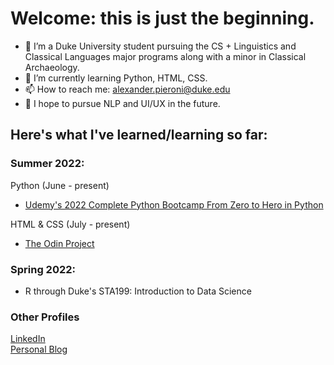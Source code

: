 # Welcome: this is just the beginning.


- 👀 I’m a Duke University student pursuing the CS + Linguistics and Classical Languages major programs along with a minor in Classical Archaeology.
- 🌱 I’m currently learning Python, HTML, CSS.
- 📫 How to reach me: alexander.pieroni@duke.edu
- 💬 I hope to pursue NLP and UI/UX in the future.


## Here's what I've learned/learning so far: 

### Summer 2022:   
Python (June - present)   
- [Udemy's 2022 Complete Python Bootcamp From Zero to Hero in Python](https://www.udemy.com/course/complete-python-bootcamp)     
  

HTML & CSS (July - present)
- [The Odin Project](https://www.theodinproject.com)

### Spring 2022: 
- R through Duke's STA199: Introduction to Data Science

### Other Profiles
[LinkedIn](https://www.linkedin.com/in/alex-pieroni-29b9ba1a8/)   
[Personal Blog](www.yearofpause.com)

<!---
ajpieroni/ajpieroni is a ✨ special ✨ repository because its `README.md` (this file) appears on your GitHub profile.
You can click the Preview link to take a look at your changes.
--->
